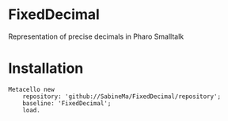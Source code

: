 # FixedDecimal
Representation of precise decimals in Pharo Smalltalk

# Installation

```smalltalk
Metacello new
	repository: 'github://SabineMa/FixedDecimal/repository';	
	baseline: 'FixedDecimal';
	load.
```
  
